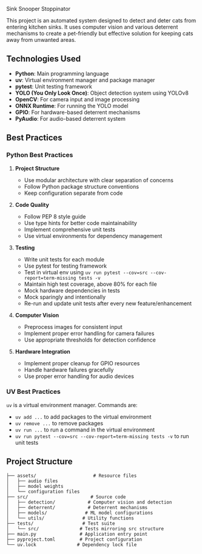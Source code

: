 Sink Snooper Stoppinator

This project is an automated system designed to detect and deter cats from entering kitchen sinks. It uses computer vision and various deterrent mechanisms to create a pet-friendly but effective solution for keeping cats away from unwanted areas.

## Technologies Used
- **Python**: Main programming language
- **uv**: Virtual environment manager and package manager
- **pytest**: Unit testing framework
- **YOLO (You Only Look Once)**: Object detection system using YOLOv8
- **OpenCV**: For camera input and image processing
- **ONNX Runtime**: For running the YOLO model
- **GPIO**: For hardware-based deterrent mechanisms
- **PyAudio**: For audio-based deterrent system

## Best Practices

### Python Best Practices
1. **Project Structure**
   - Use modular architecture with clear separation of concerns
   - Follow Python package structure conventions
   - Keep configuration separate from code

2. **Code Quality**
   - Follow PEP 8 style guide
   - Use type hints for better code maintainability
   - Implement comprehensive unit tests
   - Use virtual environments for dependency management

3. **Testing**
   - Write unit tests for each module
   - Use pytest for testing framework
   - Test in virtual env using `uv run pytest --cov=src --cov-report=term-missing tests -v`
   - Maintain high test coverage, above 80% for each file
   - Mock hardware dependencies in tests
   - Mock sparingly and intentionally
   - Re-run and update unit tests after every new feature/enhancement

4. **Computer Vision**
   - Preprocess images for consistent input
   - Implement proper error handling for camera failures
   - Use appropriate thresholds for detection confidence

5. **Hardware Integration**
   - Implement proper cleanup for GPIO resources
   - Handle hardware failures gracefully
   - Use proper error handling for audio devices


### UV Best Practices
`uv` is a virtual environment manager. Commands are:
   - `uv add ...` to add packages to the virtual environment
   - `uv remove ...` to remove packages
   - `uv run ...` to run a command in the virtual environment
   - `uv run pytest --cov=src --cov-report=term-missing tests -v` to run unit tests

## Project Structure
```
├── assets/                     # Resource files
│   ├── audio files
│   ├── model weights
│   └── configuration files
├── src/                       # Source code
│   ├── detection/            # Computer vision and detection
│   ├── deterrent/            # Deterrent mechanisms
│   ├── models/              # ML model configurations
│   └── utils/              # Utility functions
├── tests/                  # Test suite
│   └── src/               # Tests mirroring src structure
├── main.py                # Application entry point
├── pyproject.toml         # Project configuration
└── uv.lock               # Dependency lock file
```

